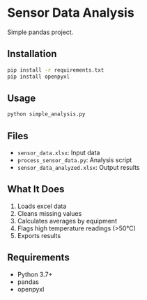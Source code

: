 # Sensor Data Analysis

Simple pandas project.

## Installation

```bash
pip install -r requirements.txt
pip install openpyxl
```

## Usage

```bash
python simple_analysis.py
```

## Files

- `sensor_data.xlsx`: Input data
- `process_sensor_data.py`: Analysis script
- `sensor_data_analyzed.xlsx`: Output results

## What It Does

1. Loads excel data
2. Cleans missing values
3. Calculates averages by equipment
4. Flags high temperature readings (>50°C)
5. Exports results

## Requirements

- Python 3.7+
- pandas
- openpyxl
